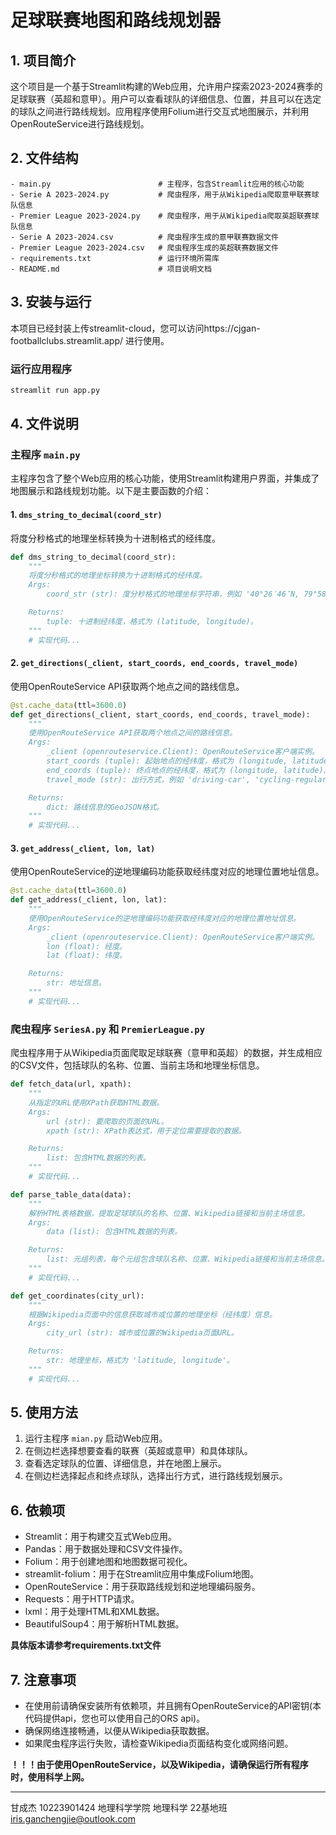 # 足球联赛地图和路线规划器

## 1. 项目简介

这个项目是一个基于Streamlit构建的Web应用，允许用户探索2023-2024赛季的足球联赛（英超和意甲）。用户可以查看球队的详细信息、位置，并且可以在选定的球队之间进行路线规划。应用程序使用Folium进行交互式地图展示，并利用OpenRouteService进行路线规划。

## 2. 文件结构

```
- main.py                        # 主程序，包含Streamlit应用的核心功能
- Serie A 2023-2024.py           # 爬虫程序，用于从Wikipedia爬取意甲联赛球队信息
- Premier League 2023-2024.py    # 爬虫程序，用于从Wikipedia爬取英超联赛球队信息
- Serie A 2023-2024.csv          # 爬虫程序生成的意甲联赛数据文件
- Premier League 2023-2024.csv   # 爬虫程序生成的英超联赛数据文件
- requirements.txt               # 运行环境所需库
- README.md                      # 项目说明文档
```

## 3. 安装与运行

本项目已经封装上传streamlit-cloud，您可以访问https://cjgan-footballclubs.streamlit.app/ 进行使用。

### 运行应用程序

```bash
streamlit run app.py
```

## 4. 文件说明

### 主程序 `main.py`

主程序包含了整个Web应用的核心功能，使用Streamlit构建用户界面，并集成了地图展示和路线规划功能。以下是主要函数的介绍：

#### 1. `dms_string_to_decimal(coord_str)`

将度分秒格式的地理坐标转换为十进制格式的经纬度。

```python
def dms_string_to_decimal(coord_str):
    """
    将度分秒格式的地理坐标转换为十进制格式的经纬度。
    Args:
        coord_str (str): 度分秒格式的地理坐标字符串，例如 '40°26′46″N, 79°58′56″W'。

    Returns:
        tuple: 十进制经纬度，格式为 (latitude, longitude)。
    """
    # 实现代码...
```
#### 2. `get_directions(_client, start_coords, end_coords, travel_mode)`

使用OpenRouteService API获取两个地点之间的路线信息。

```python
@st.cache_data(ttl=3600.0)
def get_directions(_client, start_coords, end_coords, travel_mode):
    """
    使用OpenRouteService API获取两个地点之间的路线信息。
    Args:
        _client (openrouteservice.Client): OpenRouteService客户端实例。
        start_coords (tuple): 起始地点的经纬度，格式为 (longitude, latitude)。
        end_coords (tuple): 终点地点的经纬度，格式为 (longitude, latitude)。
        travel_mode (str): 出行方式，例如 'driving-car', 'cycling-regular', 'foot-walking'。

    Returns:
        dict: 路线信息的GeoJSON格式。
    """
    # 实现代码...
```

#### 3. `get_address(_client, lon, lat)`

使用OpenRouteService的逆地理编码功能获取经纬度对应的地理位置地址信息。

```python
@st.cache_data(ttl=3600.0)
def get_address(_client, lon, lat):
    """
    使用OpenRouteService的逆地理编码功能获取经纬度对应的地理位置地址信息。
    Args:
        _client (openrouteservice.Client): OpenRouteService客户端实例。
        lon (float): 经度。
        lat (float): 纬度。

    Returns:
        str: 地址信息。
    """
    # 实现代码...
```

### 爬虫程序 `SeriesA.py` 和 `PremierLeague.py`

爬虫程序用于从Wikipedia页面爬取足球联赛（意甲和英超）的数据，并生成相应的CSV文件，包括球队的名称、位置、当前主场和地理坐标信息。

```python
def fetch_data(url, xpath):
    """
    从指定的URL使用XPath获取HTML数据。
    Args:
        url (str): 要爬取的页面的URL。
        xpath (str): XPath表达式，用于定位需要提取的数据。

    Returns:
        list: 包含HTML数据的列表。
    """
    # 实现代码...
```

```python
def parse_table_data(data):
    """
    解析HTML表格数据，提取足球球队的名称、位置、Wikipedia链接和当前主场信息。
    Args:
        data (list): 包含HTML数据的列表。

    Returns:
        list: 元组列表，每个元组包含球队名称、位置、Wikipedia链接和当前主场信息。
    """
    # 实现代码...
```

```python
def get_coordinates(city_url):
    """
    根据Wikipedia页面中的信息获取城市或位置的地理坐标（经纬度）信息。
    Args:
        city_url (str): 城市或位置的Wikipedia页面URL。

    Returns:
        str: 地理坐标，格式为 'latitude, longitude'。
    """
    # 实现代码...
```

## 5. 使用方法

1. 运行主程序 `mian.py` 启动Web应用。
2. 在侧边栏选择想要查看的联赛（英超或意甲）和具体球队。
3. 查看选定球队的位置、详细信息，并在地图上展示。
4. 在侧边栏选择起点和终点球队，选择出行方式，进行路线规划展示。

## 6. 依赖项

- Streamlit：用于构建交互式Web应用。
- Pandas：用于数据处理和CSV文件操作。
- Folium：用于创建地图和地图数据可视化。
- streamlit-folium：用于在Streamlit应用中集成Folium地图。
- OpenRouteService：用于获取路线规划和逆地理编码服务。
- Requests：用于HTTP请求。
- lxml：用于处理HTML和XML数据。
- BeautifulSoup4：用于解析HTML数据。

__具体版本请参考requirements.txt文件__

## 7. 注意事项

- 在使用前请确保安装所有依赖项，并且拥有OpenRouteService的API密钥(本代码提供api，您也可以使用自己的ORS api)。
- 确保网络连接畅通，以便从Wikipedia获取数据。
- 如果爬虫程序运行失败，请检查Wikipedia页面结构变化或网络问题。

__！！！由于使用OpenRouteService，以及Wikipedia，请确保运行所有程序时，使用科学上网。__

---
甘成杰 10223901424 地理科学学院 地理科学 22基地班  
iris.ganchengjie@outlook.com

